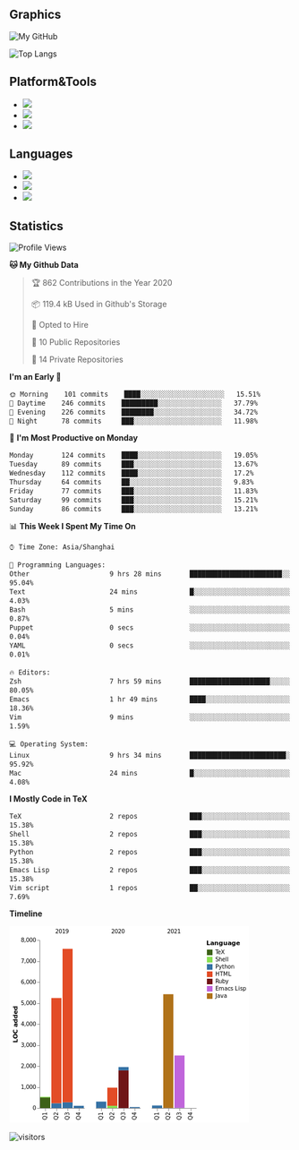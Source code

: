 ## Graphics

![My GitHub](https://github-readme-stats.vercel.app/api?username=SteamedFish&count_private=true&show_icons=true&theme=buefy&include_all_commits=false)

![Top Langs](https://github-readme-stats.vercel.app/api/top-langs/?username=SteamedFish&theme=buefy&hide=ruby&count_private=true&show_icons=true&layout=compact)

## Platform&Tools

* [![](https://img.shields.io/badge/ArchLinux--purple?style=flat-square&logo=ArchLinux)](https://www.archlinux.org/)
* [![](https://img.shields.io/badge/Gentoo-testing-purple?style=flat-square&logo=Gentoo)](https://www.gentoo.org/)
* [![](https://img.shields.io/badge/Doom%20Emacs-28-blue?style=flat-square&logo=Gnu%20emacs&logoColor=white)](https://www.gnu.org/software/emacs/)

## Languages

* [![](https://img.shields.io/badge/-Python-3776AB?style=flat-square&logo=python&logoColor=white)](https://www.python.org/)
* [![](https://img.shields.io/badge/-Bash-00ADD8?style=flat-square&logo=Gnu-bash&logoColor=white)](https://www.gnu.org/software/bash/)
* [![](https://img.shields.io/badge/-Go-00ADD8?style=flat-square&logo=go&logoColor=white)](https://golang.org/)

## Statistics

<!--START_SECTION:waka-->
![Profile Views](http://img.shields.io/badge/Profile%20Views-12-blue)

**🐱 My Github Data** 

> 🏆 862 Contributions in the Year 2020
 > 
> 📦 119.4 kB Used in Github's Storage 
 > 
> 💼 Opted to Hire
 > 
> 📜 10 Public Repositories
 > 
> 🔑 14 Private Repositories 

**I'm an Early 🐤** 

```text
🌞 Morning    101 commits    ████░░░░░░░░░░░░░░░░░░░░░   15.51% 
🌆 Daytime    246 commits    █████████░░░░░░░░░░░░░░░░   37.79% 
🌃 Evening    226 commits    ████████░░░░░░░░░░░░░░░░░   34.72% 
🌙 Night      78 commits     ███░░░░░░░░░░░░░░░░░░░░░░   11.98%

```
📅 **I'm Most Productive on Monday** 

```text
Monday       124 commits    ████░░░░░░░░░░░░░░░░░░░░░   19.05% 
Tuesday      89 commits     ███░░░░░░░░░░░░░░░░░░░░░░   13.67% 
Wednesday    112 commits    ████░░░░░░░░░░░░░░░░░░░░░   17.2% 
Thursday     64 commits     ██░░░░░░░░░░░░░░░░░░░░░░░   9.83% 
Friday       77 commits     ███░░░░░░░░░░░░░░░░░░░░░░   11.83% 
Saturday     99 commits     ███░░░░░░░░░░░░░░░░░░░░░░   15.21% 
Sunday       86 commits     ███░░░░░░░░░░░░░░░░░░░░░░   13.21%

```


📊 **This Week I Spent My Time On** 

```text
⌚︎ Time Zone: Asia/Shanghai

💬 Programming Languages: 
Other                    9 hrs 28 mins       ███████████████████████░░   95.04% 
Text                     24 mins             █░░░░░░░░░░░░░░░░░░░░░░░░   4.03% 
Bash                     5 mins              ░░░░░░░░░░░░░░░░░░░░░░░░░   0.87% 
Puppet                   0 secs              ░░░░░░░░░░░░░░░░░░░░░░░░░   0.04% 
YAML                     0 secs              ░░░░░░░░░░░░░░░░░░░░░░░░░   0.01%

🔥 Editors: 
Zsh                      7 hrs 59 mins       ████████████████████░░░░░   80.05% 
Emacs                    1 hr 49 mins        ████░░░░░░░░░░░░░░░░░░░░░   18.36% 
Vim                      9 mins              ░░░░░░░░░░░░░░░░░░░░░░░░░   1.59%

💻 Operating System: 
Linux                    9 hrs 34 mins       ████████████████████████░   95.92% 
Mac                      24 mins             █░░░░░░░░░░░░░░░░░░░░░░░░   4.08%

```

**I Mostly Code in TeX** 

```text
TeX                      2 repos             ███░░░░░░░░░░░░░░░░░░░░░░   15.38% 
Shell                    2 repos             ███░░░░░░░░░░░░░░░░░░░░░░   15.38% 
Python                   2 repos             ███░░░░░░░░░░░░░░░░░░░░░░   15.38% 
Emacs Lisp               2 repos             ███░░░░░░░░░░░░░░░░░░░░░░   15.38% 
Vim script               1 repos             ██░░░░░░░░░░░░░░░░░░░░░░░   7.69%

```


**Timeline**

![Chart not found](https://github.com/SteamedFish/SteamedFish/blob/master/charts/bar_graph.png) 


<!--END_SECTION:waka-->

![visitors](https://visitor-badge.laobi.icu/badge?page_id=SteamedFish.SteamedFish)
